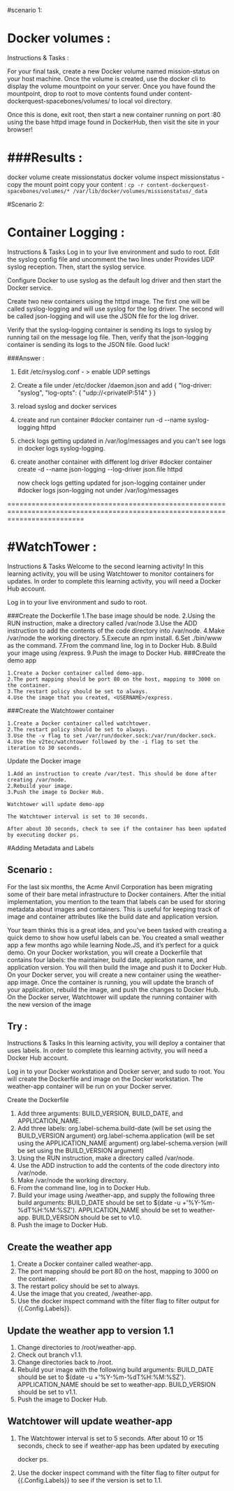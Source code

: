 #scenario 1:

Docker volumes :
======================

Instructions & Tasks :

For your final task, create a new Docker volume named mission-status on your host machine. Once the volume is created, use the docker cli to display the volume mountpoint on your server. Once you have found the mountpoint, drop to root to move contents found under content-dockerquest-spacebones/volumes/ to local vol directory.

Once this is done, exit root, then start a new container running on port :80 using the base httpd image found in DockerHub, then visit the site in your browser!


###Results :
=======
docker volume create missionstatus
docker volume inspect missionstatus  - copy the mount point
copy your content :      ```cp -r content-dockerquest-spacebones/volumes/* /var/lib/docker/volumes/missionstatus/_data```


#Scenario 2:

Container Logging :
=====================

Instructions & Tasks
Log in to your live environment and sudo to root. Edit the syslog config file and uncomment the two lines under Provides UDP syslog reception. Then, start the syslog service.

Configure Docker to use syslog as the default log driver and then start the Docker service.

Create two new containers using the httpd image. The first one will be called syslog-logging and will use syslog for the log driver. The second will be called json-logging and will use the JSON file for the log driver.

Verify that the syslog-logging container is sending its logs to syslog by running tail on the message log file. Then, verify that the json-logging container is sending its logs to the JSON file. Good luck!


###Answer :

 1. Edit /etc/rsyslog.conf  - > enable UDP settings
 2. Create a file under /etc/docker /daemon.json and add
 {
  "log-driver: "syslog",
   "log-opts": {
       "udp://<privateIP:514"
	 }
 }

 3. reload syslog and docker services
 4. create and run container #docker container run -d --name syslog-logging httpd  
 5. check logs getting updated in /var/log/messages and you can't see logs in docker logs syslog-logging.
 6. create another container with different log driver
	#docker container create -d --name json-logging --log-driver json.file httpd

	now check logs getting updated for json-logging container under #docker logs json-logging not under /var/log/messages


===============================================================================================================================


#WatchTower :
=============
Instructions & Tasks
Welcome to the second learning activity! In this learning activity, you will be using Watchtower to monitor containers for updates. In order to complete this learning activity, you will need a Docker Hub account.

Log in to your live environment and sudo to root.

###Create the Dockerfile
	1.The base image should be node.
	2.Using the RUN instruction, make a directory called /var/node
	3.Use the ADD instruction to add the contents of the code directory into /var/node.
	4.Make /var/node the working directory.
	5.Execute an npm install.
	6.Set ./bin/www as the command.
	7.From the command line, log in to Docker Hub.
	8.Build your image using <USERNAME>/express.
	9.Push the image to Docker Hub.
###Create the demo app

	1.Create a Docker container called demo-app.
	2.The port mapping should be port 80 on the host, mapping to 3000 on the container.
	3.The restart policy should be set to always.
	4.Use the image that you created, <USERNAME>/express.
###Create the Watchtower container

	1.Create a Docker container called watchtower.
	2.The restart policy should be set to always.
	3.Use the -v flag to set /var/run/docker.sock:/var/run/docker.sock.
	4.Use the v2tec/watchtower followed by the -i flag to set the iteration to 30 seconds.
Update the Docker image


	1.Add an instruction to create /var/test. This should be done after creating /var/node.
	2.Rebuild your image.
	3.Push the image to Docker Hub.

	Watchtower will update demo-app

	The Watchtower interval is set to 30 seconds.

	After about 30 seconds, check to see if the container has been updated by executing docker ps.


#Adding Metadata and Labels
## Scenario :
For the last six months, the Acme Anvil Corporation has been migrating some of their bare metal infrastructure to Docker containers. After the initial implementation, you mention to the team that labels can be used for storing metadata about images and containers. This is useful for keeping track of image and container attributes like the build date and application version.

Your team thinks this is a great idea, and you’ve been tasked with creating a quick demo to show how useful labels can be. You created a small weather app a few months ago while learning Node.JS, and it’s perfect for a quick demo. On your Docker workstation, you will create a Dockerfile that contains four labels: the maintainer, build date, application name, and application version. You will then build the image and push it to Docker Hub. On your Docker server, you will create a new container using the weather-app image. Once the container is running, you will update the branch of your application, rebuild the image, and push the changes to Docker Hub. On the Docker server, Watchtower will update the running container with the new version of the image

## Try :  
Instructions & Tasks
In this learning activity, you will deploy a container that uses labels. In order to complete this learning activity, you will need a Docker Hub account.

Log in to your Docker workstation and Docker server, and sudo to root. You will create the Dockerfile and image on the Docker workstation. The weather-app container will be run on your Docker server.

Create the Dockerfile
  1.  Add three arguments: BUILD_VERSION, BUILD_DATE, and APPLICATION_NAME.
  2.  Add three labels:
      org.label-schema.build-date (will be set using the BUILD_VERSION argument)
      org.label-schema.application (will be set using the APPLICATION_NAME argument)
      org.label-schema.version (will be set using the BUILD_VERSION argument)
  3.  Using the RUN instruction, make a directory called /var/node.
  4.  Use the ADD instruction to add the contents of the code directory into /var/node.
  5.  Make /var/node the working directory.
  6.  From the command line, log in to Docker Hub.
  7.  Build your image using <USERNAME>/weather-app, and supply the following three build arguments:
        BUILD_DATE should be set to $(date -u +'%Y-%m-%dT%H:%M:%SZ').
        APPLICATION_NAME should be set to weather-app.
        BUILD_VERSION should be set to v1.0.
  8. Push the image to Docker Hub.
## Create the weather app
  1. Create a Docker container called weather-app.
  2.  The port mapping should be port 80 on the host, mapping to 3000 on the container.
  3.  The restart policy should be set to always.
  4.  Use the image that you created, <USERNAME>/weather-app.
  5.  Use the docker inspect command with the filter flag to filter output for {{.Config.Labels}}.
## Update the weather app to version 1.1

  1.  Change directories to /root/weather-app.
  2.  Check out branch v1.1.
  3.  Change directories back to /root.
  4.  Rebuild your image with the following build arguments:
      BUILD_DATE should be set to $(date -u +'%Y-%m-%dT%H:%M:%SZ').
      APPLICATION_NAME should be set to weather-app.
      BUILD_VERSION should be set to v1.1.
  5.  Push the image to Docker Hub.

## Watchtower will update weather-app

  1.  The Watchtower interval is set to 5 seconds. After about 10 or 15 seconds, check to see if weather-app has been updated by executing    

        docker ps.
  2.  Use the docker inspect command with the filter flag to filter output for {{.Config.Labels}} to see if the version is set to 1.1.
